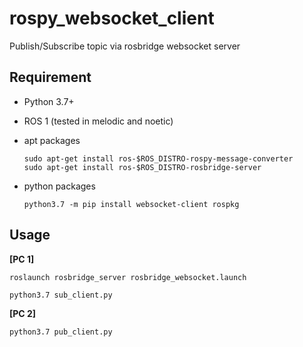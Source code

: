 # rospy_websocket_client

Publish/Subscribe topic via rosbridge websocket server

## Requirement
- Python 3.7+
- ROS 1 (tested in melodic and noetic)

- apt packages
  ```
  sudo apt-get install ros-$ROS_DISTRO-rospy-message-converter
  sudo apt-get install ros-$ROS_DISTRO-rosbridge-server
  ```

- python packages
  ```
  python3.7 -m pip install websocket-client rospkg 
  ```

## Usage
**[PC 1]**
```
roslaunch rosbridge_server rosbridge_websocket.launch

python3.7 sub_client.py
```

**[PC 2]**
```
python3.7 pub_client.py
```